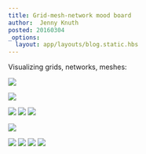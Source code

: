```yaml
---
title: Grid-mesh-network mood board
author:  Jenny Knuth
posted: 20160304
_options:
  layout: app/layouts/blog.static.hbs
---
```


Visualizing grids, networks, meshes:

![](../assets/images/network/copper_grid.jpg)

![](../assets/images/network/endless_city.jpg)

![](../assets/images/network/network_ball.png)
![](../assets/images/network/networks.gif)
![](../assets/images/network/network_blue.png)

![](../assets/images/network/peer-to-peer.gif)

![](../assets/images/network/rainbow_matrix.jpg)
![](../assets/images/network/rainbow_noodles.jpg)
![](../assets/images/network/wire_blocks.jpg)
![](../assets/images/network/yellow_blue_network.jpg)
